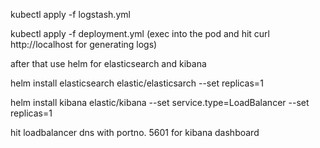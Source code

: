 kubectl apply -f logstash.yml

kubectl apply -f deployment.yml
(exec into the pod and hit curl http://localhost for generating logs)

after that use helm for elasticsearch and kibana

helm install elasticsearch elastic/elasticsarch --set replicas=1

helm install kibana elastic/kibana --set service.type=LoadBalancer --set replicas=1

hit loadbalancer dns with portno. 5601 for kibana dashboard
